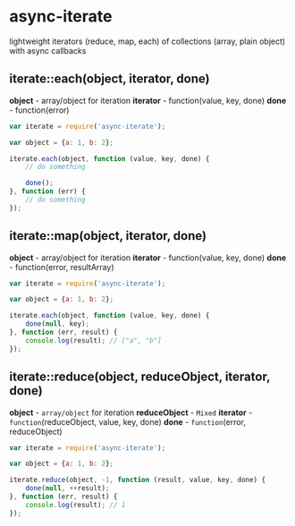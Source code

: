 async-iterate
=============

lightweight iterators (reduce, map, each) of collections (array, plain object) with async callbacks

## iterate::each(object, iterator, done)
**object** - array/object for iteration
**iterator** - function(value, key, done)
**done** - function(error)

```js
var iterate = require('async-iterate');

var object = {a: 1, b: 2};

iterate.each(object, function (value, key, done) {
    // do something

    done();
}, function (err) {
    // do something
});
```

## iterate::map(object, iterator, done)
**object** - array/object for iteration
**iterator** - function(value, key, done)
**done** - function(error, resultArray)

```js
var iterate = require('async-iterate');

var object = {a: 1, b: 2};

iterate.each(object, function (value, key, done) {
    done(null, key);
}, function (err, result) {
    console.log(result); // ["a", "b"]
});
```

## iterate::reduce(object, reduceObject, iterator, done)
**object** - `array/object` for iteration
**reduceObject** - `Mixed`
**iterator** - `function`(reduceObject, value, key, done)
**done** - `function`(error, reduceObject)

```js
var iterate = require('async-iterate');

var object = {a: 1, b: 2};

iterate.reduce(object, -1, function (result, value, key, done) {
    done(null, ++result);
}, function (err, result) {
    console.log(result); // 1
});
```